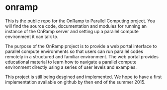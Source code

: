 # onramp
This is the public repo for the OnRamp to Parallel Computing project.  You will find the source code, documentation and modules for running an instance of the OnRamp server and setting up a parallel compute environment it can talk to.

The purpose of the OnRamp project is to provide a web portal interface to parallel compute environments so that users can run parallel codes remotely in a structured and familiar environment.  The web portal provides educational material to learn how to navigate a parallel compute environment directly using a series of user levels and examples.

This project is still being desgined and implemented.  We hope to have a first implementation available on github by then end of the summer 2015.
